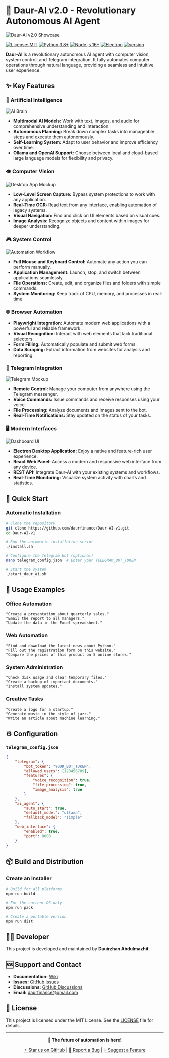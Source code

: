 # 🤖 Daur-AI v2.0 - Revolutionary Autonomous AI Agent

![Daur-AI v2.0 Showcase](docs/images/product_showcase.png)

[![License: MIT](https://img.shields.io/badge/License-MIT-yellow.svg)](https://opensource.org/licenses/MIT)
[![Python 3.8+](https://img.shields.io/badge/python-3.8+-blue.svg)](https://www.python.org/downloads/)
[![Node.js 16+](https://img.shields.io/badge/node.js-16+-green.svg)](https://nodejs.org/)
[![Electron](https://img.shields.io/badge/electron-32+-purple.svg)](https://electronjs.org/)
[![version](https://img.shields.io/badge/version-2.0-blue.svg)](#)

**Daur-AI** is a revolutionary autonomous AI agent with computer vision, system control, and Telegram integration. It fully automates computer operations through natural language, providing a seamless and intuitive user experience.

## ✨ Key Features

### 🧠 **Artificial Intelligence**

![AI Brain](docs/images/ai_brain_illustration.png)

- **Multimodal AI Models:** Work with text, images, and audio for comprehensive understanding and interaction.
- **Autonomous Planning:** Break down complex tasks into manageable steps and execute them autonomously.
- **Self-Learning System:** Adapt to user behavior and improve efficiency over time.
- **Ollama and OpenAI Support:** Choose between local and cloud-based large language models for flexibility and privacy.

### 👁️ **Computer Vision**

![Desktop App Mockup](docs/images/desktop_app_mockup.png)

- **Low-Level Screen Capture:** Bypass system protections to work with any application.
- **Real-Time OCR:** Read text from any interface, enabling automation of legacy systems.
- **Visual Navigation:** Find and click on UI elements based on visual cues.
- **Image Analysis:** Recognize objects and content within images for deeper understanding.

### 🎮 **System Control**

![Automation Workflow](docs/images/automation_workflow.png)

- **Full Mouse and Keyboard Control:** Automate any action you can perform manually.
- **Application Management:** Launch, stop, and switch between applications seamlessly.
- **File Operations:** Create, edit, and organize files and folders with simple commands.
- **System Monitoring:** Keep track of CPU, memory, and processes in real-time.

### 🌐 **Browser Automation**

- **Playwright Integration:** Automate modern web applications with a powerful and reliable framework.
- **Visual Recognition:** Interact with web elements that lack traditional selectors.
- **Form Filling:** Automatically populate and submit web forms.
- **Data Scraping:** Extract information from websites for analysis and reporting.

### 📱 **Telegram Integration**

![Telegram Mockup](docs/images/mobile_telegram_mockup.png)

- **Remote Control:** Manage your computer from anywhere using the Telegram messenger.
- **Voice Commands:** Issue commands and receive responses using your voice.
- **File Processing:** Analyze documents and images sent to the bot.
- **Real-Time Notifications:** Stay updated on the status of your tasks.

### 🖥️ **Modern Interfaces**

![Dashboard UI](docs/images/dashboard_ui.png)

- **Electron Desktop Application:** Enjoy a native and feature-rich user experience.
- **React Web Panel:** Access a modern and responsive web interface from any device.
- **REST API:** Integrate Daur-AI with your existing systems and workflows.
- **Real-Time Monitoring:** Visualize system activity with charts and statistics.

## 🚀 Quick Start

### Automatic Installation

```bash
# Clone the repository
git clone https://github.com/daurfinance/Daur-AI-v1.git
cd Daur-AI-v1

# Run the automatic installation script
./install.sh

# Configure the Telegram bot (optional)
nano telegram_config.json  # Enter your TELEGRAM_BOT_TOKEN

# Start the system
./start_daur_ai.sh
```

## 🎯 Usage Examples

### Office Automation
```
"Create a presentation about quarterly sales."
"Email the report to all managers."
"Update the data in the Excel spreadsheet."
```

### Web Automation
```
"Find and download the latest news about Python."
"Fill out the registration form on this website."
"Compare the prices of this product on 5 online stores."
```

### System Administration
```
"Check disk usage and clear temporary files."
"Create a backup of important documents."
"Install system updates."
```

### Creative Tasks
```
"Create a logo for a startup."
"Generate music in the style of jazz."
"Write an article about machine learning."
```

## ⚙️ Configuration

### `telegram_config.json`
```json
{
    "telegram": {
        "bot_token": "YOUR_BOT_TOKEN",
        "allowed_users": [123456789],
        "features": {
            "voice_recognition": true,
            "file_processing": true,
            "image_analysis": true
        }
    },
    "ai_agent": {
        "auto_start": true,
        "default_model": "ollama",
        "fallback_model": "simple"
    },
    "web_interface": {
        "enabled": true,
        "port": 8000
    }
}
```

## 📦 Build and Distribution

### Create an Installer

```bash
# Build for all platforms
npm run build

# For the current OS only
npm run pack

# Create a portable version
npm run dist
```

## 🧑‍💻 Developer

This project is developed and maintained by **Dauirzhan Abdulmazhit**.

## 🆘 Support and Contact

- **Documentation:** [Wiki](https://github.com/daurfinance/Daur-AI-v1/wiki)
- **Issues:** [GitHub Issues](https://github.com/daurfinance/Daur-AI-v1/issues)
- **Discussions:** [GitHub Discussions](https://github.com/daurfinance/Daur-AI-v1/discussions)
- **Email:** daurfinance@gmail.com

## 📄 License

This project is licensed under the MIT License. See the [LICENSE](LICENSE) file for details.

---

<div align="center">

**🚀 The future of automation is here!**

[⭐ Star us on GitHub](https://github.com/daurfinance/Daur-AI-v1) | [🐛 Report a Bug](https://github.com/daurfinance/Daur-AI-v1/issues) | [💡 Suggest a Feature](https://github.com/daurfinance/Daur-AI-v1/discussions)

</div>

